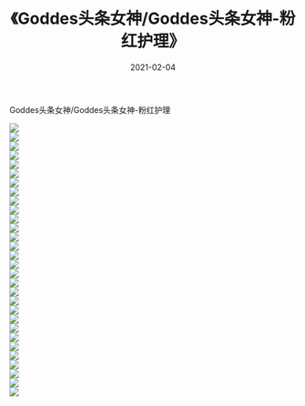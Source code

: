﻿---
layout: post
title:  《Goddes头条女神/Goddes头条女神-粉红护理》
date:   2021-02-04
img: http://pic.660000.xyz/1:/网络美图/2021/Goddes头条女神/Goddes头条女神-粉红护理/000.jpg
categories: [美女, 清纯, 唯美]
---

Goddes头条女神/Goddes头条女神-粉红护理

 ![](http://pic.660000.xyz/1:/网络美图/2021/Goddes头条女神/Goddes头条女神-粉红护理/001.jpg) <br>![](http://pic.660000.xyz/1:/网络美图/2021/Goddes头条女神/Goddes头条女神-粉红护理/002.jpg) <br>![](http://pic.660000.xyz/1:/网络美图/2021/Goddes头条女神/Goddes头条女神-粉红护理/003.jpg) <br>![](http://pic.660000.xyz/1:/网络美图/2021/Goddes头条女神/Goddes头条女神-粉红护理/004.jpg) <br>![](http://pic.660000.xyz/1:/网络美图/2021/Goddes头条女神/Goddes头条女神-粉红护理/005.jpg) <br>![](http://pic.660000.xyz/1:/网络美图/2021/Goddes头条女神/Goddes头条女神-粉红护理/006.jpg) <br>![](http://pic.660000.xyz/1:/网络美图/2021/Goddes头条女神/Goddes头条女神-粉红护理/007.jpg) <br>![](http://pic.660000.xyz/1:/网络美图/2021/Goddes头条女神/Goddes头条女神-粉红护理/008.jpg) <br>![](http://pic.660000.xyz/1:/网络美图/2021/Goddes头条女神/Goddes头条女神-粉红护理/009.jpg) <br>![](http://pic.660000.xyz/1:/网络美图/2021/Goddes头条女神/Goddes头条女神-粉红护理/010.jpg) <br>![](http://pic.660000.xyz/1:/网络美图/2021/Goddes头条女神/Goddes头条女神-粉红护理/011.jpg) <br>![](http://pic.660000.xyz/1:/网络美图/2021/Goddes头条女神/Goddes头条女神-粉红护理/012.jpg) <br>![](http://pic.660000.xyz/1:/网络美图/2021/Goddes头条女神/Goddes头条女神-粉红护理/013.jpg) <br>![](http://pic.660000.xyz/1:/网络美图/2021/Goddes头条女神/Goddes头条女神-粉红护理/014.jpg) <br>![](http://pic.660000.xyz/1:/网络美图/2021/Goddes头条女神/Goddes头条女神-粉红护理/015.jpg) <br>![](http://pic.660000.xyz/1:/网络美图/2021/Goddes头条女神/Goddes头条女神-粉红护理/016.jpg) <br>![](http://pic.660000.xyz/1:/网络美图/2021/Goddes头条女神/Goddes头条女神-粉红护理/017.jpg) <br>![](http://pic.660000.xyz/1:/网络美图/2021/Goddes头条女神/Goddes头条女神-粉红护理/018.jpg) <br>![](http://pic.660000.xyz/1:/网络美图/2021/Goddes头条女神/Goddes头条女神-粉红护理/019.jpg) <br>![](http://pic.660000.xyz/1:/网络美图/2021/Goddes头条女神/Goddes头条女神-粉红护理/020.jpg) <br>![](http://pic.660000.xyz/1:/网络美图/2021/Goddes头条女神/Goddes头条女神-粉红护理/021.jpg) <br>![](http://pic.660000.xyz/1:/网络美图/2021/Goddes头条女神/Goddes头条女神-粉红护理/022.jpg) <br>![](http://pic.660000.xyz/1:/网络美图/2021/Goddes头条女神/Goddes头条女神-粉红护理/023.jpg) <br>![](http://pic.660000.xyz/1:/网络美图/2021/Goddes头条女神/Goddes头条女神-粉红护理/024.jpg) <br>![](http://pic.660000.xyz/1:/网络美图/2021/Goddes头条女神/Goddes头条女神-粉红护理/025.jpg) <br>![](http://pic.660000.xyz/1:/网络美图/2021/Goddes头条女神/Goddes头条女神-粉红护理/026.jpg) <br>![](http://pic.660000.xyz/1:/网络美图/2021/Goddes头条女神/Goddes头条女神-粉红护理/027.jpg) <br>![](http://pic.660000.xyz/1:/网络美图/2021/Goddes头条女神/Goddes头条女神-粉红护理/028.jpg) <br>![](http://pic.660000.xyz/1:/网络美图/2021/Goddes头条女神/Goddes头条女神-粉红护理/029.jpg) <br>![](http://pic.660000.xyz/1:/网络美图/2021/Goddes头条女神/Goddes头条女神-粉红护理/030.jpg) <br>